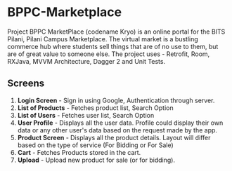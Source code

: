 # BPPC-Marketplace
Project BPPC MarketPlace (codename Kryo) is an online portal for the BITS Pilani, Pilani Campus Marketplace. The virtual market is a bustling commerce hub where students sell things that are of no use to them, but are of great value to someone else. The project uses - Retrofit, Room, RXJava, MVVM Architecture, Dagger 2 and Unit Tests.

## Screens
1. **Login Screen** - Sign in using Google, Authentication through server.
2. **List of Products** - Fetches product list, Search Option
3. **List of Users** - Fetches user list, Search Option
4. **User Profile** - Displays all the user data. Profile could display their own data or any other user's data based on the request made by the app.
5. **Product Screen** - Displays all the product details. Layout will differ based on the type of service (For Bidding or For Sale)
6. **Cart** - Fetches Products stored in the cart.
7. **Upload** - Upload new product for sale (or for bidding).
